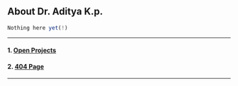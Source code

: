 ## About Dr. Aditya K.p. 
``` js 
Nothing here yet(!) 
```

<hr>

  
#### 1. [Open Projects](./projects)
#### 2. [404 Page](./p)
  
  <hr>
